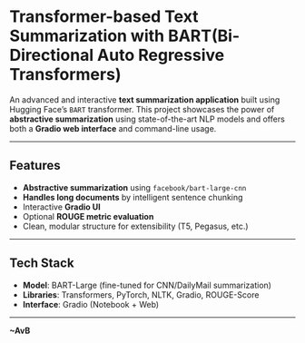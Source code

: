 # Transformer-based Text Summarization with BART(Bi-Directional Auto Regressive Transformers)

An advanced and interactive **text summarization application** built using Hugging Face’s `BART` transformer. This project showcases the power of **abstractive summarization** using state-of-the-art NLP models and offers both a **Gradio web interface** and command-line usage.

---

##  Features

-  **Abstractive summarization** using `facebook/bart-large-cnn`
-  **Handles long documents** by intelligent sentence chunking
-  Interactive **Gradio UI**
-  Optional **ROUGE metric evaluation**
-  Clean, modular structure for extensibility (T5, Pegasus, etc.)

---

## Tech Stack

- **Model**: BART-Large (fine-tuned for CNN/DailyMail summarization)
- **Libraries**: Transformers, PyTorch, NLTK, Gradio, ROUGE-Score
- **Interface**: Gradio (Notebook + Web)

---



**~AvB**
